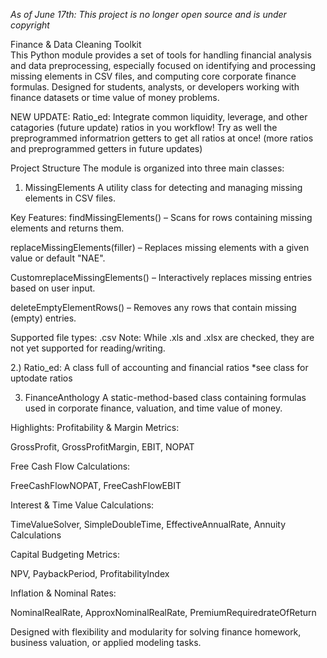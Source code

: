*As of June 17th: This project is no longer open source and is under copyright*

Finance & Data Cleaning Toolkit<br>
This Python module provides a set of tools for handling financial analysis and data preprocessing, especially focused on identifying and processing missing elements in CSV files, and computing core corporate finance formulas. Designed for students, analysts, or developers working with finance datasets or time value of money problems.


NEW UPDATE: Ratio_ed: 
Integrate common liquidity, leverage, and other catagories (future update) ratios in you workflow! Try as well the preprogrammed informatrion getters to get all ratios at once! (more ratios and preprogrammed getters in future updates)



Project Structure
The module is organized into three main classes:

1. MissingElements
A utility class for detecting and managing missing elements in CSV files.

Key Features:
findMissingElements() – Scans for rows containing missing elements and returns them.

replaceMissingElements(filler) – Replaces missing elements with a given value or default "NAE".

CustomreplaceMissingElements() – Interactively replaces missing entries based on user input.

deleteEmptyElementRows() – Removes any rows that contain missing (empty) entries.

Supported file types: .csv
Note: While .xls and .xlsx are checked, they are not yet supported for reading/writing.


2.) Ratio_ed: 
A class full of accounting and financial ratios
*see class for uptodate ratios




3. FinanceAnthology
A static-method-based class containing formulas used in corporate finance, valuation, and time value of money.

Highlights:
Profitability & Margin Metrics:

GrossProfit, GrossProfitMargin, EBIT, NOPAT

Free Cash Flow Calculations:

FreeCashFlowNOPAT, FreeCashFlowEBIT

Interest & Time Value Calculations:

TimeValueSolver, SimpleDoubleTime, EffectiveAnnualRate, Annuity Calculations

Capital Budgeting Metrics:

NPV, PaybackPeriod, ProfitabilityIndex

Inflation & Nominal Rates:

NominalRealRate, ApproxNominalRealRate, PremiumRequiredrateOfReturn

Designed with flexibility and modularity for solving finance homework, business valuation, or applied modeling tasks.
